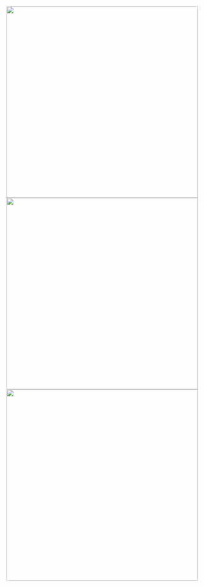 
<img src="https://github-readme-streak-stats.herokuapp.com?user=MasterZydra&hide_border=true" width=500>
<img src="https://github-readme-stats.vercel.app/api?username=MasterZydra&show_icons=true" width=500>
<img src="https://github-readme-stats.vercel.app/api/top-langs/?username=MasterZydra&layout=compact" width=500> 
